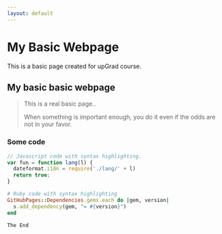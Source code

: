 ```yaml
---
layout: default
---
```


# My Basic Webpage

This is a basic page created for upGrad course.

## My basic basic webpage

> This is a real basic page..
>
> When something is important enough, you do it even if the odds are not in your favor.

### Some code

```js
// Javascript code with syntax highlighting.
var fun = function lang(l) {
  dateformat.i18n = require('./lang/' + l)
  return true;
}
```

```ruby
# Ruby code with syntax highlighting
GitHubPages::Dependencies.gems.each do |gem, version|
  s.add_dependency(gem, "= #{version}")
end
```

```
The End
```
